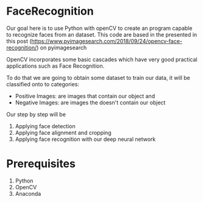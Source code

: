 # FaceRecognition
Our goal here is to use Python with openCV to create an program capable to recognize faces from an dataset. This code are based in the presented in this post (https://www.pyimagesearch.com/2018/09/24/opencv-face-recognition/) on pyimagesearch

OpenCV incorporates some basic cascades which have very good practical applications such as Face Recognition. 

To do that we are going to obtain some dataset to train our data, it will be classified onto to categories:

* Positive Images: are images that contain our object and
* Negative Images: are images the doesn't contain our object

Our step by step will be

1. Applying face detection
2. Applying face alignment and cropping
3. Applying face recognition with our deep neural network

# **Prerequisites**

1. Python
2. OpenCV
3. Anaconda